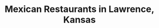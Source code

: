 ---
active: true
aliases:
- taco
- tacos
description: Mexican restaurants offering curbside, takeout, and delivery food in
  Lawrence, Kansas
name: Mexican
redirect_from:
- /cuisines/taco/
- /cuisines/tacos/
sitemap: true
slug: mexican
title: Mexican Restaurants in Lawrence, Kansas
---